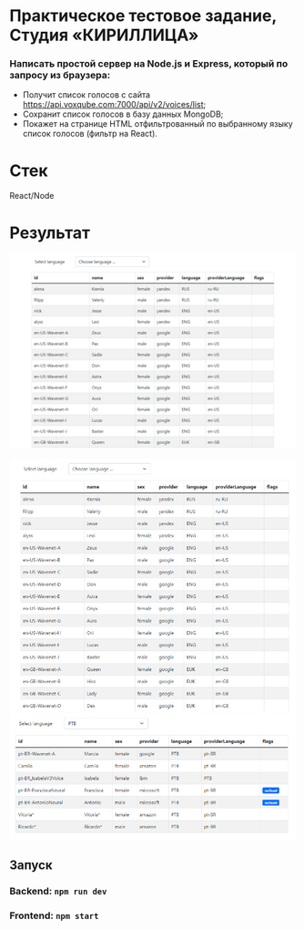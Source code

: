# Практическое тестовое задание, Студия «КИРИЛЛИЦА»

### Написать простой сервер на Node.js и Express, который по запросу из браузера:

- Получит список голосов с сайта https://api.voxqube.com:7000/api/v2/voices/list;
- Сохранит список голосов в базу данных MongoDB;
- Покажет на странице HTML отфильтрованный по выбранному языку список голосов (фильтр на React).

# Стек

React/Node

# Результат

![GIF](https://github.com/matador96/test-task-cyrillica/blob/master/screenshots/test.gif)

![Фото 1](https://github.com/matador96/test-task-cyrillica/blob/master/screenshots/1.png?raw=true)
![Фото 2](https://github.com/matador96/test-task-cyrillica/blob/master/screenshots/2.png?raw=true)

## Запуск

### Backend: `npm run dev`
### Frontend: `npm start`
